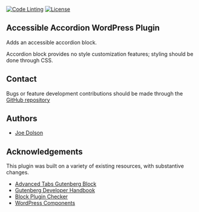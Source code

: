 [![Code Linting](https://github.com/joedolson/accessible-accordion/actions/workflows/main.yml/badge.svg)](https://github.com/joedolson/accessible-accordion/actions/workflows/main.yml) [![License](https://img.shields.io/badge/license-GPL--3.0%2B-green.svg)](https://www.gnu.org/licenses/gpl-3.0.txt)

## Accessible Accordion WordPress Plugin

Adds an accessible accordion block.

Accordion block provides no style customization features; styling should be done through CSS.

## Contact

Bugs or feature development contributions should be made through the [GitHub repository](https://github.com/joedolson/accessible-accordion/issues)

## Authors

* [Joe Dolson](https://www.joedolson.com)

## Acknowledgements

This plugin was built on a variety of existing resources, with substantive changes.

- [Advanced Tabs Gutenberg Block](https://wordpress.org/plugins/advanced-tabs-block/)
- [Gutenberg Developer Handbook](https://developer.wordpress.org/block-editor/)
- [Block Plugin Checker](https://wordpress.org/plugins/developers/block-plugin-validator/)
- [WordPress Components](https://wordpress.github.io/gutenberg/)
